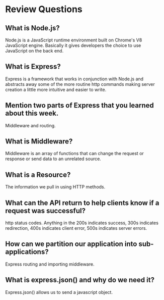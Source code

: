 # Review Questions

## What is Node.js?
Node.js is a JavaScript runtime environment built on Chrome's V8 JavaScript engine. Basically it gives developers the choice to use JavaScript on the back end.

## What is Express?
Express is a framework that works in conjunction with Node.js and abstracts away some of the more routine http commands making server creation a little more intuitive and easier to write.

## Mention two parts of Express that you learned about this week.
Middleware and routing.

## What is Middleware?
Middleware is an array of functions that can change the request or response or send data to an unrelated source.

## What is a Resource?
The information we pull in using HTTP methods.

## What can the API return to help clients know if a request was successful?
http status codes. Anything in the 200s indicates success, 300s indicates redirection, 400s indicates client error, 500s indicates server errors.

## How can we partition our application into sub-applications?
Express routing and importing middleware.

## What is express.json() and why do we need it?
Express.json() allows us to send a javascript object.